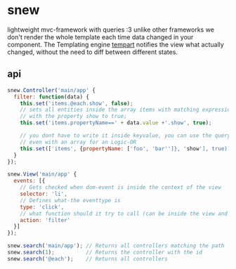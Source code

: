 snew
====

lightweight mvc-framework with queries :3
unlike other frameworks we don't render the whole template each time
data changed in your component. The Templating engine
[tempart](https://github.com/plusgut/tempart) notifies the view what
actually changed, without the need to diff between different states.

api
---
```js
snew.Controller('main/app' {
  filter: function(data) {
    this.set('items.@each.show', false);
    // sets all entities inside the array items with matching expression,
    // with the property show to true;
    this.set('items.propertyName==' + data.value +'.show', true);

    // you dont have to write it inside keyvalue, you can use the query property,
    // even with an array for an Logic-OR
    this.set(['items', {propertyName: ['foo', 'bar'']}, 'show'], true));
  }
});

snew.View('main/app' {
  events: [{
    // Gets checked when dom-event is inside the context of the view
    selector: 'li',
    // Defines what-the eventtype is
    type: 'click',
    // what function should it try to call (can be inside the view and in the controller)
    action: 'filter'
  }]
});

snew.search('main/app'); // Returns all controllers matching the path
snew.search(1);          // Returns the controller with the id
snew.search('@each');    // Returns all controllers


```
